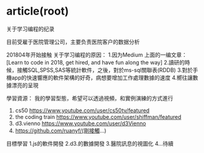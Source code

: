 # article(root)

 关于学习编程的纪录

目前受雇于医院管理公司，主要负责医院客户的数据分析

201804年开始接触 
关于学习编程的原因：
1.因为Medium 上面的一编文章： 
   [Learn to code in 2018, get hired, and have fun along the way] 
2.讀研的時候，接觸SQL,SPSS,SAS等統計軟件，之後，對於ms-sql關聯表(RDDB)
3.對於手機app的快速響應的軟件架構的好奇，病想要增加工作處理數據的速度
4.嚮往讓數據漂亮的呈現


學習資源：
我的學習型態，希望可以透過視頻，和實例演練的方式進行
1. cs50 https://www.youtube.com/user/cs50tv/featured
2. the coding train https://www.youtube.com/user/shiffman/featured 
3. d3.vienno https://www.youtube.com/user/d3Vienno
4. https://github.com/ruanyf/(剛接觸...) 


目標學習
1.js的軟件開發 
2.d3.的數據開發
3.醫院訊息的視圖化
4...待續






